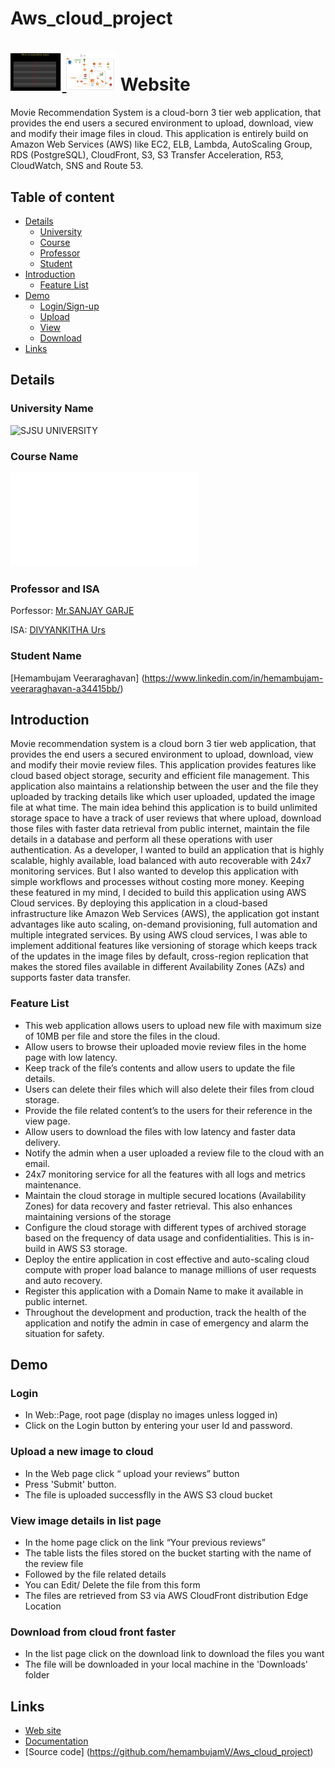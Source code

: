 # Aws_cloud_project
<a href="https://github.com/hemambujamV/Aws_cloud_project/blob/master/Movielist.png"><img src="https://github.com/hemambujamV/Aws_cloud_project/blob/master/Movielist.png" title="MyTitle" halign="right" height="60" />
<img src="https://github.com/hemambujamV/Aws_cloud_project/blob/master/Architecture.PNG" title="My Architecture" halign="left" height="60" /></a>
Website
==================

Movie Recommendation System is a cloud-born 3 tier web application, that provides the end users a secured environment to upload, download, view and modify their image files in cloud. This application is entirely build on Amazon Web Services (AWS) like EC2, ELB, Lambda, AutoScaling Group, RDS (PostgreSQL), CloudFront, S3, S3 Transfer Acceleration, R53, CloudWatch, SNS and Route 53.

## Table of content

- [Details](#details)
    - [University](#university-name)
    - [Course](#course-name)
    - [Professor](#professor-and-isa)
    - [Student](#student-name)
- [Introduction](#introduction)
    - [Feature List](#feature-list)
- [Demo](#demo)
    - [Login/Sign-up](#login)
    - [Upload](#upload-a-new-image-to-cloud)
    - [View](#view-image-details-in-list-page)
    - [Download](#download-from-cloud-front-faster)
- [Links](#links)

## Details

### University Name
![SJSU UNIVERSITY]( http://www.sjsu.edu/)

### Course Name
![CLOUD TECHNOLOGIES](info.sjsu.edu/web-dbgen/catalog/courses/CMPE281.html)

### Professor and ISA 
Porfessor: [Mr.SANJAY GARJE](https://www.linkedin.com/in/sanjaygarje/)

ISA:  [DIVYANKITHA Urs](https://www.linkedin.com/in/divyankithaurs/)

### Student Name
[Hemambujam Veeraraghavan] (https://www.linkedin.com/in/hemambujam-veeraraghavan-a34415bb/)


## Introduction
Movie recommendation system is a cloud born 3 tier web application, that provides the end users a secured environment to upload, download, view and modify their movie review files. This application provides features like cloud based object storage, security and efficient file management. This application also maintains a relationship between the user and the file they uploaded by tracking details like which user uploaded, updated the image file at what time. The main idea behind this application is to build unlimited storage space to have a track of user reviews that where upload, download those files with faster data retrieval from public internet, maintain the file details in a database and perform all these operations with user authentication. As a developer, I wanted to build an application that is highly scalable, highly available, load balanced with auto recoverable with 24x7 monitoring services. But I also wanted to develop this application with simple workflows and processes without costing more money. Keeping these featured in my mind, I decided to build this application using AWS Cloud services. By deploying this application in a cloud-based infrastructure like Amazon Web Services (AWS), the application got instant advantages like auto scaling, on-demand provisioning, full automation and multiple integrated services. By using AWS cloud services, I was able to implement additional features like versioning of storage which keeps track of the updates in the image files by default, cross-region replication that makes the stored files available in different Availability Zones (AZs) and supports faster data transfer.

### Feature List
- This web application allows users to upload new file with maximum size of 10MB per file and store the files in the cloud.
- Allow users to browse their uploaded movie review files in the home page with low latency.
- Keep track of the file’s contents and allow users to update the file details. 
- Users can delete their files which will also delete their files from cloud storage.
- Provide the file related content’s to the users for their reference in the view page.
- Allow users to download the files with low latency and faster data delivery.
- Notify the admin when a user uploaded a review file to the cloud with an email.
- 24x7 monitoring service for all the features with all logs and metrics maintenance.
- Maintain the cloud storage in multiple secured locations (Availability Zones) for data recovery and faster retrieval. This also enhances maintaining versions of the storage
- Configure the cloud storage with different types of archived storage based on the frequency of data usage and confidentialities. This is in-build in AWS S3 storage.
- Deploy the entire application in cost effective and auto-scaling cloud compute with proper load balance to manage millions of user requests and auto recovery.
- Register this application with a Domain Name to make it available in public internet.
- Throughout the development and production, track the health of the application and notify the admin in case of emergency and alarm the situation for safety.

## Demo
### Login

* In Web::Page, root page (display no images unless logged in)
* Click on the Login button by entering your user Id and password.

### Upload a new image to cloud

* In the Web page click “ upload  your reviews” button
* Press 'Submit' button.
* The file is uploaded successflly in the AWS S3 cloud bucket

### View image details in list page

* In the home page click on the link “Your previous reviews”
* The table lists the files stored on the bucket starting with the name of the review file
* Followed by the file related details
* You can Edit/ Delete the file from this form
* The files are retrieved from S3 via AWS CloudFront distribution Edge Location

### Download from cloud front faster

* In the list page click on the download link to download the files you want
* The file will be downloaded in your local machine in the 'Downloads' folder

## Links

* [Web site](http://www.awscloud.com)
* [Documentation](https://github.com/hemambujamV/Aws_cloud_project/blob/master/Project1_cmpe281.docx)
* [Source code] (https://github.com/hemambujamV/Aws_cloud_project)







